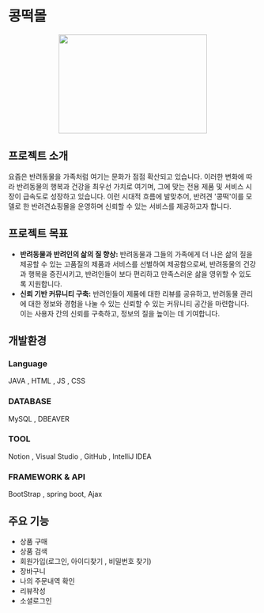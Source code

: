 # 콩떡몰
<p align="center"><img src="https://github.com/GoniGoniiiii/BeanRiceCakeMall/assets/51067529/6f6df39e-6ba5-4716-8902-7ee1fd17b6b7" width="300" height="200"></p>

## 프로젝트 소개
요즘은 반려동물을 가족처럼 여기는 문화가 점점 확산되고 있습니다. 이러한 변화에 따라 반려동물의 행복과 건강을 최우선 가치로 여기며, 그에 맞는 전용 제품 및 서비스 시장이 급속도로 성장하고 있습니다. 이런 시대적 흐름에 발맞추어, 반려견 '콩떡'이를 모델로 한 반려견쇼핑몰을 운영하며 신뢰할 수 있는 서비스를 제공하고자 합니다.


## 프로젝트 목표
- **반려동물과 반려인의 삶의 질 향상:** 반려동물과 그들의 가족에게 더 나은 삶의 질을 제공할 수 있는 고품질의 제품과 서비스를 선별하여 제공함으로써, 반려동물의 건강과 행복을 증진시키고, 반려인들이 보다 편리하고 만족스러운 삶을 영위할 수 있도록 지원합니다.
- **신뢰 기반 커뮤니티 구축:** 반려인들이 제품에 대한 리뷰를 공유하고, 반려동물 관리에 대한 정보와 경험을 나눌 수 있는 신뢰할 수 있는 커뮤니티 공간을 마련합니다. 이는 사용자 간의 신뢰를 구축하고, 정보의 질을 높이는 데 기여합니다.


## 개발환경
### Language 
JAVA , HTML , JS , CSS
### DATABASE 
MySQL , DBEAVER
### TOOL 
Notion , Visual Studio , GitHub , IntelliJ IDEA
### FRAMEWORK & API
BootStrap , spring boot, Ajax


## 주요 기능
- 상품 구매
- 상품 검색
- 회원가입(로그인, 아이디찾기 , 비밀번호 찾기)
- 장바구니
- 나의 주문내역 확인
- 리뷰작성
- 소셜로그인

